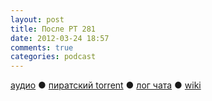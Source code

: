 ```yaml
---
layout: post
title: После РТ 281
date: 2012-03-24 18:57
comments: true
categories: podcast
---
```

[аудио](http://cdn.radio-t.com/rt281post.mp3) ● [пиратский torrent](http://pirates.radio-t.com/torrents/rt281post.mp3.torrent) ● [лог чата](http://chat.radio-t.com/logs/radio-t-281.html) ● [wiki](http://wiki.radio-t.com/%D0%9F%D0%BE%D1%81%D0%BB%D0%B5_%D0%A0%D0%A2_281)<audio src="http://cdn.radio-t.com/rt281post.mp3" preload="none">
